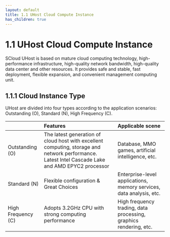 ```yaml
---
layout: default
title: 1.1 UHost Cloud Compute Instance
has_children: true
---
```


# 1.1 UHost Cloud Compute Instance

SCloud UHost is based on mature cloud computing technology, high-performance infrastructure, high-quality network bandwidth, high-quality data center and other resources. It provides safe and stable, fast deployment, flexible expansion, and convenient management computing unit.

## 1.1.1 Cloud Instance Type

UHost are divided into four types according to the application scenarios: Outstanding (O), Standard (N), High Frequency (C).

|         | Features          | Applicable scene |
|:-------------|:------------------|:------|
| Outstanding (O) | The latest generation of cloud host with excellent computing, storage and network performance. Latest Intel Cascade Lake and AMD EPYC2 processor | Database, MMO games, artificial intelligence, etc. |
| Standard (N) | Flexible configuration & Great Choices   | Enterprise-level applications, memory services, data analysis, etc. |
| High Frequency (C) | Adopts 3.2GHz CPU with strong computing performance | High frequency trading, data processing, graphics rendering, etc. |
